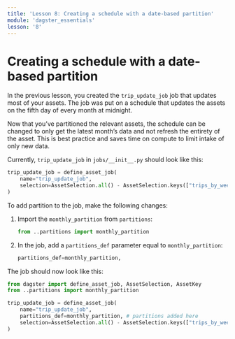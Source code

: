 ```yaml
---
title: 'Lesson 8: Creating a schedule with a date-based partition'
module: 'dagster_essentials'
lesson: '8'
---
```


# Creating a schedule with a date-based partition

In the previous lesson, you created the `trip_update_job` job that updates most of your assets. The job was put on a schedule that updates the assets on the fifth day of every month at midnight.

Now that you’ve partitioned the relevant assets, the schedule can be changed to only get the latest month’s data and not refresh the entirety of the asset. This is best practice and saves time on compute to limit intake of only new data.

Currently, `trip_update_job` in `jobs/__init__.py` should look like this:

```python
trip_update_job = define_asset_job(
    name="trip_update_job",
    selection=AssetSelection.all() - AssetSelection.keys(["trips_by_week"]),
)
```

To add partition to the job, make the following changes:

1. Import the `monthly_partition` from `partitions`:

   ```python
   from ..partitions import monthly_partition
   ```

2. In the job, add a `partitions_def` parameter equal to `monthly_partition`:

   ```python
   partitions_def=monthly_partition,
   ```

The job should now look like this:

```python
from dagster import define_asset_job, AssetSelection, AssetKey
from ..partitions import monthly_partition

trip_update_job = define_asset_job(
    name="trip_update_job",
    partitions_def=monthly_partition, # partitions added here
    selection=AssetSelection.all() - AssetSelection.keys(["trips_by_week"])
)
```
